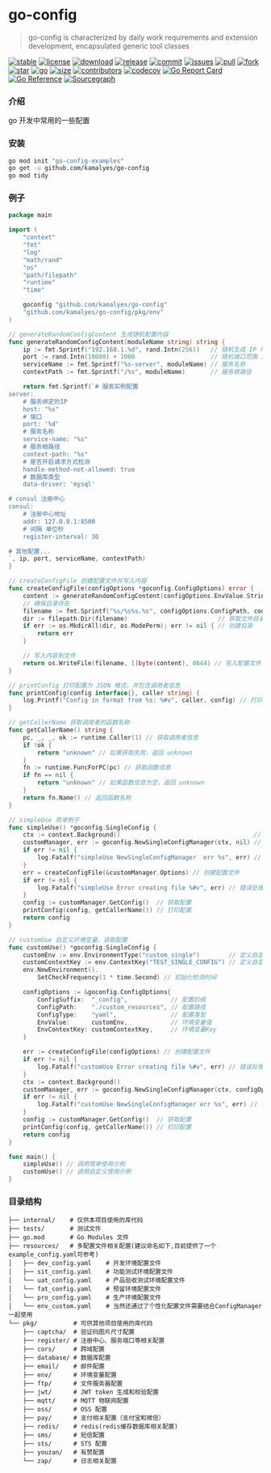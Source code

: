 # go-config

> go-config is characterized by daily work requirements and extension development, encapsulated generic tool classes

[![stable](https://img.shields.io/badge/stable-stable-green.svg)](https://github.com/kamalyes/go-config)
[![license](https://img.shields.io/github/license/kamalyes/go-config)]()
[![download](https://img.shields.io/github/downloads/kamalyes/go-config/total)]()
[![release](https://img.shields.io/github/v/release/kamalyes/go-config)]()
[![commit](https://img.shields.io/github/last-commit/kamalyes/go-config)]()
[![issues](https://img.shields.io/github/issues/kamalyes/go-config)]()
[![pull](https://img.shields.io/github/issues-pr/kamalyes/go-config)]()
[![fork](https://img.shields.io/github/forks/kamalyes/go-config)]()
[![star](https://img.shields.io/github/stars/kamalyes/go-config)]()
[![go](https://img.shields.io/github/go-mod/go-version/kamalyes/go-config)]()
[![size](https://img.shields.io/github/repo-size/kamalyes/go-config)]()
[![contributors](https://img.shields.io/github/contributors/kamalyes/go-config)]()
[![codecov](https://codecov.io/gh/kamalyes/go-config/branch/master/graph/badge.svg)](https://codecov.io/gh/kamalyes/go-config)
[![Go Report Card](https://goreportcard.com/badge/github.com/kamalyes/go-config)](https://goreportcard.com/report/github.com/kamalyes/go-config)
[![Go Reference](https://pkg.go.dev/badge/github.com/kamalyes/go-config?status.svg)](https://pkg.go.dev/github.com/kamalyes/go-config?tab=doc)
[![Sourcegraph](https://sourcegraph.com/github.com/kamalyes/go-config/-/badge.svg)](https://sourcegraph.com/github.com/kamalyes/go-config?badge)

### 介绍

go 开发中常用的一些配置

### 安装

```bash
go mod init "go-config-examples"
go get -u github.com/kamalyes/go-config
go mod tidy
```

### 例子

```go
package main

import (
	"context"
	"fmt"
	"log"
	"math/rand"
	"os"
	"path/filepath"
	"runtime"
	"time"

	goconfig "github.com/kamalyes/go-config"
	"github.com/kamalyes/go-config/pkg/env"
)

// generateRandomConfigContent 生成随机配置内容
func generateRandomConfigContent(moduleName string) string {
	ip := fmt.Sprintf("192.168.1.%d", rand.Intn(256))   // 随机生成 IP 地址
	port := rand.Intn(10000) + 1000                     // 随机端口范围 1000-10999
	serviceName := fmt.Sprintf("%s-server", moduleName) // 服务名称
	contextPath := fmt.Sprintf("/%s", moduleName)       // 服务根路径

	return fmt.Sprintf(`# 服务实例配置
server:
    # 服务绑定的IP
    host: "%s"
    # 端口
    port: '%d'
    # 服务名称
    service-name: "%s"
    # 服务根路径
    context-path: "%s"
    # 是否开启请求方式检测
    handle-method-not-allowed: true
    # 数据库类型
    data-driver: 'mysql'

# consul 注册中心
consul:
    # 注册中心地址
    addr: 127.0.0.1:8500
    # 间隔 单位秒
    register-interval: 30

# 其他配置...
`, ip, port, serviceName, contextPath)
}

// createConfigFile 创建配置文件并写入内容
func createConfigFile(configOptions *goconfig.ConfigOptions) error {
	content := generateRandomConfigContent(configOptions.EnvValue.String()) // 生成随机配置内容
	// 确保目录存在
	filename := fmt.Sprintf("%s/%s%s.%s", configOptions.ConfigPath, configOptions.EnvValue, configOptions.ConfigSuffix, configOptions.ConfigType)
	dir := filepath.Dir(filename)                         // 获取文件目录
	if err := os.MkdirAll(dir, os.ModePerm); err != nil { // 创建目录
		return err
	}

	// 写入内容到文件
	return os.WriteFile(filename, []byte(content), 0644) // 写入配置文件
}

// printConfig 打印配置为 JSON 格式，并包含调用者信息
func printConfig(config interface{}, caller string) {
	log.Printf("Config in format from %s: %#v", caller, config) // 打印配置内容
}

// getCallerName 获取调用者的函数名称
func getCallerName() string {
	pc, _, _, ok := runtime.Caller(1) // 获取调用者信息
	if !ok {
		return "unknown" // 如果获取失败，返回 unknown
	}
	fn := runtime.FuncForPC(pc) // 获取函数信息
	if fn == nil {
		return "unknown" // 如果函数信息为空，返回 unknown
	}
	return fn.Name() // 返回函数名称
}

// simpleUse 简单例子
func simpleUse() *goconfig.SingleConfig {
	ctx := context.Background()                                     // 创建上下文
	customManager, err := goconfig.NewSingleConfigManager(ctx, nil) // 创建单个配置管理器
	if err != nil {
		log.Fatalf("simpleUse NewSingleConfigManager  err %s", err) // 错误处理
	}
	err = createConfigFile(&customManager.Options) // 创建配置文件
	if err != nil {
		log.Fatalf("simpleUse Error creating file %#v", err) // 错误处理
	}
	config := customManager.GetConfig()  // 获取配置
	printConfig(config, getCallerName()) // 打印配置
	return config
}

// customUse 自定义环境变量、读取配置
func customUse() *goconfig.SingleConfig {
	customEnv := env.EnvironmentType("custom_single")        // 定义自定义环境类型
	customContextKey := env.ContextKey("TEST_SINGLE_CONFIG") // 定义自定义上下文键
	env.NewEnvironment().
		SetCheckFrequency(1 * time.Second) // 初始化检测时间

	configOptions := &goconfig.ConfigOptions{
		ConfigSuffix:  "_config",            // 配置后缀
		ConfigPath:    "./custom_resources", // 配置路径
		ConfigType:    "yaml",               // 配置类型
		EnvValue:      customEnv,            // 环境变量值
		EnvContextKey: customContextKey,     // 环境变量Key
	}

	err := createConfigFile(configOptions) // 创建配置文件
	if err != nil {
		log.Fatalf("customUse Error creating file %#v", err) // 错误处理
	}
	ctx := context.Background()                                               // 创建上下文
	customManager, err := goconfig.NewSingleConfigManager(ctx, configOptions) // 创建单个配置管理器
	if err != nil {
		log.Fatalf("customUse NewSingleConfigManager err %s", err) // 错误处理
	}
	config := customManager.GetConfig()  // 获取配置
	printConfig(config, getCallerName()) // 打印配置
	return config
}

func main() {
	simpleUse() // 调用简单使用示例
	customUse() // 调用自定义使用示例
}

```

### 目录结构

```shell
├── internal/    # 仅供本项目使用的库代码
├── tests/       # 测试文件
├── go.mod       # Go Modules 文件
├── resources/   # 多配置文件相关配置(建议命名如下,目前提供了一个example_config.yaml可参考)
│   ├── dev_config.yaml    # 开发环境配置文件
│   ├── sit_config.yaml    # 功能测试环境配置文件
│   └── uat_config.yaml    # 产品验收测试环境配置文件
│   └── fat_config.yaml    # 预留环境配置文件
│   └── pro_config.yaml    # 生产环境配置文件
│   └── env_custom.yaml    # 当然还通过了个性化配置文件需要结合ConfigManager一起使用
└── pkg/          # 可供其他项目使用的库代码
    ├── captcha/  # 验证码图片尺寸配置
    ├── register/ # 注册中心、服务端口等相关配置
    ├── cors/     # 跨域配置
    ├── database/ # 数据库配置
    ├── email/    # 邮件配置
    ├── env/      # 环境变量配置
    ├── ftp/      # 文件服务器配置
    ├── jwt/      # JWT token 生成和校验配置
    ├── mqtt/     # MQTT 物联网配置
    ├── oss/      # OSS 配置
    ├── pay/      # 支付相关配置（支付宝和微信）
    ├── redis/    # redis(redis缓存数据库相关配置)
    ├── sms/      # 短信配置
    ├── sts/      # STS 配置
    ├── youzan/   # 有赞配置
    └── zap/      # 日志相关配置
```
